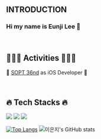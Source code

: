 <div align="left">
  
  ## INTRODUCTION

  ### Hi my name is Eunji Lee 👋

  <br>

  ## 🏃‍♀️‍➡️ Activities 🏃‍♀️‍➡️

  📱 [SOPT 36nd](https://github.com/AT-SOPT-iOS) as iOS Developer 📱  

  <br>

  ## 🔥 Tech Stacks 🔥
  <img src="https://img.shields.io/badge/swift-F05138?style=for-the-badge&logo=swift&logoColor=white">
  <img src="https://img.shields.io/badge/uikit-2396F3?style=for-the-badge&logo=uikit&logoColor=white">
  <img src="https://img.shields.io/badge/iOS-000000?style=for-the-badge&logo=uikit&logoColor=white">

  <br>

  [![Top Langs](https://github-readme-stats.vercel.app/api/top-langs/?username=oeunji)](https://github.com/anuraghazra/github-readme-stats)
  ![이은지's GitHub stats](https://github-readme-stats.vercel.app/api?username=oeunji&show_icons=true&theme=radical)
  
</div>
